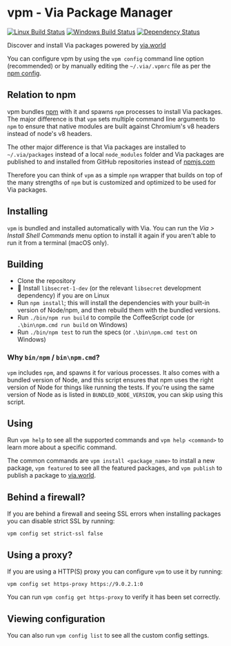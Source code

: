 # vpm - Via Package Manager

[![Linux Build Status](https://travis-ci.org/via/vpm.svg?branch=master)](https://travis-ci.org/via/vpm)
[![Windows Build Status](https://ci.appveyor.com/api/projects/status/j6ixw374a397ugkb/branch/master?svg=true)](https://ci.appveyor.com/project/Via/vpm/branch/master)
[![Dependency Status](https://david-dm.org/via/vpm.svg)](https://david-dm.org/via/vpm)

Discover and install Via packages powered by [via.world](https://via.world)

You can configure vpm by using the `vpm config` command line option (recommended) or by manually editing the `~/.via/.vpmrc` file as per the [npm config](https://docs.npmjs.com/misc/config).

## Relation to npm

vpm bundles [npm](https://github.com/npm/npm) with it and spawns `npm` processes to install Via packages. The major difference is that `vpm` sets multiple command line arguments to `npm` to ensure that native modules are built against Chromium's v8 headers instead of node's v8 headers.

The other major difference is that Via packages are installed to `~/.via/packages` instead of a local `node_modules` folder and Via packages are published to and installed from GitHub repositories instead of [npmjs.com](https://www.npmjs.com/)

Therefore you can think of `vpm` as a simple `npm` wrapper that builds on top of the many strengths of `npm` but is customized and optimized to be used for Via packages.

## Installing

`vpm` is bundled and installed automatically with Via. You can run the _Via > Install Shell Commands_ menu option to install it again if you aren't able to run it from a terminal (macOS only).

## Building

  * Clone the repository
  * :penguin: Install `libsecret-1-dev` (or the relevant `libsecret` development dependency) if you are on Linux
  * Run `npm install`; this will install the dependencies with your built-in version of Node/npm, and then rebuild them with the bundled versions.
  * Run `./bin/npm run build` to compile the CoffeeScript code (or `.\bin\npm.cmd run build` on Windows)
  * Run `./bin/npm test` to run the specs (or `.\bin\npm.cmd test` on Windows)

### Why `bin/npm` / `bin\npm.cmd`?

`vpm` includes `npm`, and spawns it for various processes. It also comes with a bundled version of Node, and this script ensures that npm uses the right version of Node for things like running the tests. If you're using the same version of Node as is listed in `BUNDLED_NODE_VERSION`, you can skip using this script.

## Using

Run `vpm help` to see all the supported commands and `vpm help <command>` to
learn more about a specific command.

The common commands are `vpm install <package_name>` to install a new package,
`vpm featured` to see all the featured packages, and `vpm publish` to publish
a package to [via.world](https://via.world).

## Behind a firewall?

If you are behind a firewall and seeing SSL errors when installing packages
you can disable strict SSL by running:

```
vpm config set strict-ssl false
```

## Using a proxy?

If you are using a HTTP(S) proxy you can configure `vpm` to use it by running:

```
vpm config set https-proxy https://9.0.2.1:0
```

You can run `vpm config get https-proxy` to verify it has been set correctly.

## Viewing configuration

You can also run `vpm config list` to see all the custom config settings.
